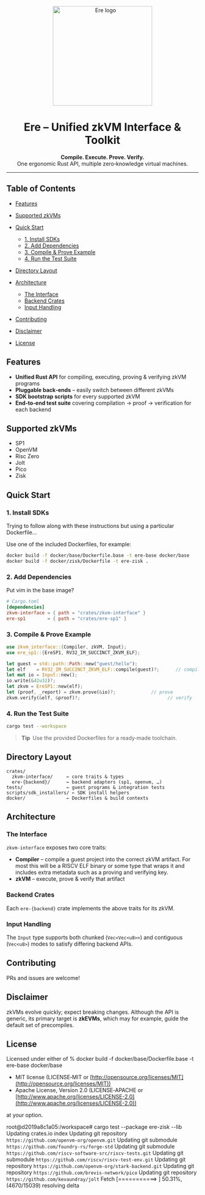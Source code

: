 <p align="center">
  <img src="assets/logo-blue-white.svg" alt="Ere logo" width="260"/>
</p>

<h1 align="center">Ere – Unified zkVM Interface & Toolkit</h1>

<p align="center">
  <b>Compile. Execute. Prove. Verify.</b><br/>
  One ergonomic Rust API, multiple zero‑knowledge virtual machines.
</p>

---

## Table of Contents

* [Features](#features)
* [Supported zkVMs](#supported-zkvms)
* [Quick Start](#quick-start)

  * [1. Install SDKs](#1-install-sdks)
  * [2. Add Dependencies](#2-add-dependencies)
  * [3. Compile & Prove Example](#3-compile--prove-example)
  * [4. Run the Test Suite](#4-run-the-test-suite)
* [Directory Layout](#directory-layout)
* [Architecture](#architecture)

  * [The Interface](#the-interface)
  * [Backend Crates](#backend-crates)
  * [Input Handling](#input-handling)
* [Contributing](#contributing)
* [Disclaimer](#disclaimer)
* [License](#license)

## Features

* **Unified Rust API** for compiling, executing, proving & verifying zkVM programs
* **Pluggable back‑ends** – easily switch between different zkVMs
* **SDK bootstrap scripts** for every supported zkVM
* **End‑to‑end test suite** covering compilation → proof → verification for each backend

## Supported zkVMs

- SP1
- OpenVM
- Risc Zero
- Jolt
- Pico
- Zisk

## Quick Start

### 1. Install SDKs

Trying to follow along with these instructions but using a particular Dockerfile...

Use one of the included Dockerfiles, for example:

```bash
docker build -f docker/base/Dockerfile.base -t ere-base docker/base
docker build -f docker/zisk/Dockerfile -t ere-zisk .
```

### 2. Add Dependencies

Put vim in the base image?
```toml
# Cargo.toml
[dependencies]
zkvm-interface = { path = "crates/zkvm-interface" }
ere-sp1        = { path = "crates/ere-sp1" }
```

### 3. Compile & Prove Example

```rust
use zkvm_interface::{Compiler, zkVM, Input};
use ere_sp1::{EreSP1, RV32_IM_SUCCINCT_ZKVM_ELF};

let guest = std::path::Path::new("guest/hello");
let elf    = RV32_IM_SUCCINCT_ZKVM_ELF::compile(guest)?;      // compile
let mut io = Input::new();
io.write(&42u32)?;
let zkvm = EreSP1::new(elf);
let (proof, _report) = zkvm.prove(&io)?;             // prove
zkvm.verify(&elf, &proof)?;                                // verify
```

### 4. Run the Test Suite

```bash
cargo test --workspace
```

> **Tip** Use the provided Dockerfiles for a ready‑made toolchain.

## Directory Layout

```
crates/
  zkvm-interface/     ← core traits & types
  ere-{backend}/      ← backend adapters (sp1, openvm, …)
tests/                ← guest programs & integration tests
scripts/sdk_installers/ ← SDK install helpers
docker/               ← Dockerfiles & build contexts
```

## Architecture

### The Interface

`zkvm-interface` exposes two core traits:

* **Compiler** – compile a guest project into the correct zkVM artifact. For most this will be a RISCV ELF binary or some type that wraps it and includes extra metadata such as a proving and verifying key.
* **zkVM** – execute, prove & verify that artifact

### Backend Crates

Each `ere-{backend}` crate implements the above traits for its zkVM.

### Input Handling

The `Input` type supports both chunked (`Vec<Vec<u8>>`) and contiguous (`Vec<u8>`) modes to satisfy differing backend APIs.

## Contributing

PRs and issues are welcome!

## Disclaimer

zkVMs evolve quickly; expect breaking changes. Although the API is generic, its primary target is **zkEVMs**, which may for example, guide the default set of precompiles.

## License

Licensed under either of
% docker build -f docker/base/Dockerfile.base -t ere-base docker/base
* MIT license (LICENSE‑MIT or [http://opensource.org/licenses/MIT](http://opensource.org/licenses/MIT))
* Apache License, Version 2.0 (LICENSE‑APACHE or [http://www.apache.org/licenses/LICENSE-2.0](http://www.apache.org/licenses/LICENSE-2.0))

at your option.


root@d2019a8c1a05:/workspace# cargo test --package ere-zisk --lib
    Updating crates.io index
    Updating git repository `https://github.com/openvm-org/openvm.git`
    Updating git submodule `https://github.com/foundry-rs/forge-std`
    Updating git submodule `https://github.com/riscv-software-src/riscv-tests.git`
    Updating git submodule `https://github.com/riscv/riscv-test-env.git`
    Updating git repository `https://github.com/openvm-org/stark-backend.git`
    Updating git repository `https://github.com/brevis-network/pico`
    Updating git repository `https://github.com/kevaundray/jolt`
       Fetch [===========>             ]  50.31%, (4670/15039) resolving delta
